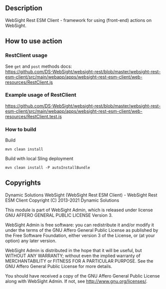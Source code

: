 ## Description

WebSight Rest ESM Client - framework for using (front-end) actions on WebSight.

## How to use action

### RestClient usage
See `get` and `post` methods docs:<br>
https://github.com/DS-WebSight/websight-rest/blob/master/websight-rest-esm-client/src/main/webapp/apps/websight-rest-esm-client/web-resources/RestClient.js

### Example usage of RestClient
https://github.com/DS-WebSight/websight-rest/blob/master/websight-rest-esm-client/src/main/webapp/apps/websight-rest-esm-client/web-resources/RestClient.test.js

### How to build

Build
```
mvn clean install
```

Build with local Sling deployment
```
mvn clean install -P autoInstallBundle
```

## Copyrights

Dynamic Solutions WebSight (WebSight Rest ESM Client) - WebSight Rest ESM Client
Copyright (C) 2013-2021 Dynamic Solutions

This module is part of WebSight Admin, which is released under license
GNU AFFERO GENERAL PUBLIC LICENSE Version 3.

WebSight Admin is free software: you can redistribute it and/or modify
it under the terms of the GNU Affero General Public License as
published by the Free Software Foundation, either version 3 of the
License, or (at your option) any later version.

WebSight Admin is distributed in the hope that it will be useful,
but WITHOUT ANY WARRANTY; without even the implied warranty of
MERCHANTABILITY or FITNESS FOR A PARTICULAR PURPOSE.  See the
GNU Affero General Public License for more details.

You should have received a copy of the GNU Affero General Public License
along with WebSight Admin.  If not, see <http://www.gnu.org/licenses/>.